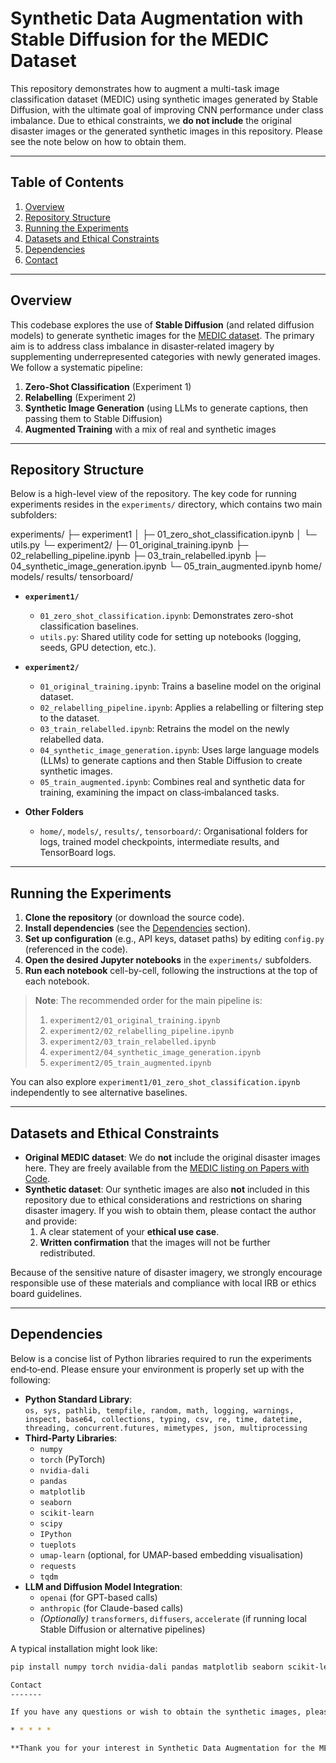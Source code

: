# Synthetic Data Augmentation with Stable Diffusion for the MEDIC Dataset

This repository demonstrates how to augment a multi-task image classification dataset (MEDIC) using synthetic images generated by Stable Diffusion, with the ultimate goal of improving CNN performance under class imbalance. Due to ethical constraints, we **do not include** the original disaster images or the generated synthetic images in this repository. Please see the note below on how to obtain them.

---

## Table of Contents

1. [Overview](#overview)
2. [Repository Structure](#repository-structure)
3. [Running the Experiments](#running-the-experiments)
4. [Datasets and Ethical Constraints](#datasets-and-ethical-constraints)
5. [Dependencies](#dependencies)
6. [Contact](#contact)

---

## Overview

This codebase explores the use of **Stable Diffusion** (and related diffusion models) to generate synthetic images for the [MEDIC dataset](https://paperswithcode.com/dataset/medic). The primary aim is to address class imbalance in disaster‐related imagery by supplementing underrepresented categories with newly generated images. We follow a systematic pipeline:

1. **Zero-Shot Classification** (Experiment 1)
2. **Relabelling** (Experiment 2)
3. **Synthetic Image Generation** (using LLMs to generate captions, then passing them to Stable Diffusion)
4. **Augmented Training** with a mix of real and synthetic images

---

## Repository Structure

Below is a high-level view of the repository. The key code for running experiments resides in the `experiments/` directory, which contains two main subfolders:

experiments/
├─ experiment1
│ ├─ 01_zero_shot_classification.ipynb
│ └─ utils.py
└─ experiment2/
├─ 01_original_training.ipynb
├─ 02_relabelling_pipeline.ipynb
├─ 03_train_relabelled.ipynb
├─ 04_synthetic_image_generation.ipynb
└─ 05_train_augmented.ipynb home/ models/ results/ tensorboard/

- **`experiment1/`**

  - `01_zero_shot_classification.ipynb`: Demonstrates zero-shot classification baselines.
  - `utils.py`: Shared utility code for setting up notebooks (logging, seeds, GPU detection, etc.).

- **`experiment2/`**

  - `01_original_training.ipynb`: Trains a baseline model on the original dataset.
  - `02_relabelling_pipeline.ipynb`: Applies a relabelling or filtering step to the dataset.
  - `03_train_relabelled.ipynb`: Retrains the model on the newly relabelled data.
  - `04_synthetic_image_generation.ipynb`: Uses large language models (LLMs) to generate captions and then Stable Diffusion to create synthetic images.
  - `05_train_augmented.ipynb`: Combines real and synthetic data for training, examining the impact on class‐imbalanced tasks.

- **Other Folders**
  - `home/`, `models/`, `results/`, `tensorboard/`: Organisational folders for logs, trained model checkpoints, intermediate results, and TensorBoard logs.

---

## Running the Experiments

1. **Clone the repository** (or download the source code).
2. **Install dependencies** (see the [Dependencies](#dependencies) section).
3. **Set up configuration** (e.g., API keys, dataset paths) by editing `config.py` (referenced in the code).
4. **Open the desired Jupyter notebooks** in the `experiments/` subfolders.
5. **Run each notebook** cell-by-cell, following the instructions at the top of each notebook.

> **Note**: The recommended order for the main pipeline is:
>
> 1. `experiment2/01_original_training.ipynb`
> 2. `experiment2/02_relabelling_pipeline.ipynb`
> 3. `experiment2/03_train_relabelled.ipynb`
> 4. `experiment2/04_synthetic_image_generation.ipynb`
> 5. `experiment2/05_train_augmented.ipynb`

You can also explore `experiment1/01_zero_shot_classification.ipynb` independently to see alternative baselines.

---

## Datasets and Ethical Constraints

- **Original MEDIC dataset**: We do **not** include the original disaster images here. They are freely available from the [MEDIC listing on Papers with Code](https://paperswithcode.com/dataset/medic).
- **Synthetic dataset**: Our synthetic images are also **not** included in this repository due to ethical considerations and restrictions on sharing disaster imagery. If you wish to obtain them, please contact the author and provide:
  1. A clear statement of your **ethical use case**.
  2. **Written confirmation** that the images will not be further redistributed.

Because of the sensitive nature of disaster imagery, we strongly encourage responsible use of these materials and compliance with local IRB or ethics board guidelines.

---

## Dependencies

Below is a concise list of Python libraries required to run the experiments end‐to‐end. Please ensure your environment is properly set up with the following:

- **Python Standard Library**:  
  `os, sys, pathlib, tempfile, random, math, logging, warnings, inspect, base64, collections, typing, csv, re, time, datetime, threading, concurrent.futures, mimetypes, json, multiprocessing`
- **Third‐Party Libraries**:
  - `numpy`
  - `torch` (PyTorch)
  - `nvidia-dali`
  - `pandas`
  - `matplotlib`
  - `seaborn`
  - `scikit-learn`
  - `scipy`
  - `IPython`
  - `tueplots`
  - `umap-learn` (optional, for UMAP-based embedding visualisation)
  - `requests`
  - `tqdm`
- **LLM and Diffusion Model Integration**:
  - `openai` (for GPT-based calls)
  - `anthropic` (for Claude-based calls)
  - _(Optionally)_ `transformers`, `diffusers`, `accelerate` (if running local Stable Diffusion or alternative pipelines)

A typical installation might look like:

```bash
pip install numpy torch nvidia-dali pandas matplotlib seaborn scikit-learn scipy ipython tueplots umap-learn requests tqdm openai anthropic

Contact
-------

If you have any questions or wish to obtain the synthetic images, please reach out via email at evammun@gmail.com. Make sure to provide details about your intended use, and be prepared to sign an agreement not to redistribute the images.

* * * * *

**Thank you for your interest in Synthetic Data Augmentation for the MEDIC dataset.** We hope you find these experiments useful for exploring class imbalance solutions in disaster‐related contexts.
```
